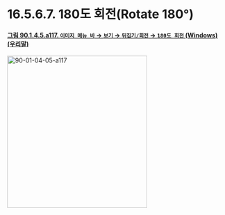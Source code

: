 # 16.5.6.7. 180도 회전(Rotate 180°)

<a id="90-01-04-05-a117"></a>

#### [그림 90.1.4.5.a117. `이미지 메뉴 바` → `보기` → `뒤집기/회전` → `180도 회전` (Windows) (우리말)](./90-01-04-05-flip_n_rotate.md#90-01-04-05-a117)
<img width="322" height="351" alt="90-01-04-05-a117" src="https://github.com/user-attachments/assets/6730ea0e-3518-45bc-8e13-19e702113403" />